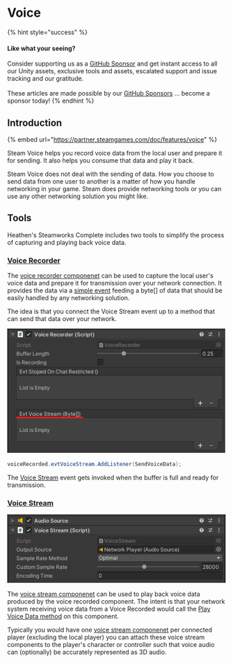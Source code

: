 # Voice

{% hint style="success" %}
#### Like what your seeing?

Consider supporting us as a [GitHub Sponsor](../../../company/become-a-sponsor.md) and get instant access to all our Unity assets, exclusive tools and assets, escalated support and issue tracking and our gratitude.\
\
These articles are made possible by our [GitHub Sponsors](https://github.com/sponsors/heathen-engineering) ... become a sponsor today!
{% endhint %}

## Introduction

{% embed url="https://partner.steamgames.com/doc/features/voice" %}

Steam Voice helps you record voice data from the local user and prepare it for sending. It also helps you consume that data and play it back.

Steam Voice does not deal with the sending of data. How you choose to send data from one user to another is a matter of how you handle networking in your game. Steam does provide networking tools or you can use any other networking solution you might like.

## Tools

Heathen's Steamworks Complete includes two tools to simplify the process of capturing and playing back voice data.

### [Voice Recorder](../for-unity-game-engine/components/voice-recorder.md)

The [voice recorder componenet](../for-unity-game-engine/components/voice-recorder.md) can be used to capture the local user's voice data and prepare it for transmission over your network connection. It provides the data via a [simple event](../for-unity-game-engine/components/voice-recorder.md#evtvoicestream) feeding a byte\[] of data that should be easily handled by any networking solution.

The idea is that you connect the Voice Stream event up to a method that can send that data over your network.

![](<../../../.gitbook/assets/image (158) (1) (1).png>)

```csharp
voiceRecorded.evtVoiceStream.AddListener(SendVoiceData);
```

The [Voice Stream](../for-unity-game-engine/components/voice-recorder.md#evtvoicestream) event gets invoked when the buffer is full and ready for transmission.

### [Voice Stream](../for-unity-game-engine/components/voice-stream.md)

![](<../../../.gitbook/assets/image (187) (1) (1) (1).png>)

The [voice stream componenet](../for-unity-game-engine/components/voice-stream.md) can be used to play back voice data produced by the voice recorded component. The intent is that your network system receiving voice data from a Voice Recorded would call the [Play Voice Data method](../for-unity-game-engine/components/voice-stream.md#play-voice-data) on this component.

Typically you would have one [voice stream componenet](../for-unity-game-engine/components/voice-stream.md) per connected player (excluding the local player) you can attach these voice stream components to the player's character or controller such that voice audio can (optionally) be accurately represented as 3D audio.
